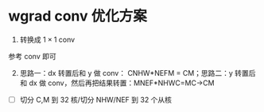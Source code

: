 # wgrad conv 优化方案

1. 转换成 $1 \times 1$ conv

参考 conv 即可

2. 思路一：dx 转置后和 y 做 conv： CNHW\*NEFM = CM；思路二：y 转置后和 dx 做 conv，然后再把结果转置：MNEF\*NHWC=MC->CM
- [ ] 切分 C,M 到 32 核/切分 NHW/NEF 到 32 个从核
